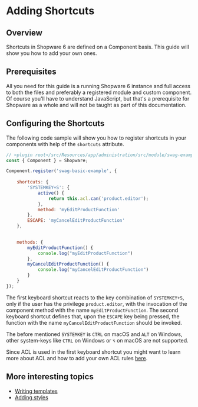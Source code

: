 # Adding Shortcuts

## Overview

Shortcuts in Shopware 6 are defined on a Component basis. This guide will show you how to add your own ones.

## Prerequisites

All you need for this guide is a running Shopware 6 instance and full access to both the files and preferably a registered module and custom component.
Of course you'll have to understand JavaScript, but that's a prerequisite for Shopware as a whole and will not be taught as part of this documentation.

## Configuring the Shortcuts

The following code sample will show you how to register shortcuts in your components with help of the `shortcuts` attribute.

```javascript
// <plugin root>/src/Resources/app/administration/src/module/swag-example/index.js
const { Component } = Shopware;

Component.register('swag-basic-example', {
    
    shortcuts: {
        'SYSTEMKEY+S': {
            active() {
                return this.acl.can('product.editor');
            },
            method: 'myEditProductFunction'
        },
        ESCAPE: 'myCancelEditProductFunction'
    },

   
    methods: {
        myEditProductFunction() {
            console.log("myEditProductFunction")
        },
        myCancelEditProductFunction() {
            console.log("myCancelEditProductFunction")
        }
    }
});
```

The first keyboard shortcut reacts to the key combination of `SYSTEMKEY+S`, only if the user has the privilege `product.editor`, with the invocation of the component method with the name `myEditProductFunction`.
The second keyboard shortcut defines that, upon the `ESCAPE` key being pressed, the function with the name `myCancelEditProductFunction` should be invoked.

The before mentioned `SYSTEMKEY` is `CTRL` on macOS and `ALT` on Windows, other system-keys like `CTRL` on Windows or `⌥` on macOS are not supported.

Since ACL is used in the first keyboard shortcut you might want to learn more about ACL and how to add your own ACL rules [here](./add-acl-rules.md).

## More interesting topics

* [Writing templates](./writing-templates.md)
* [Adding styles](./add-custom-styles.md)
